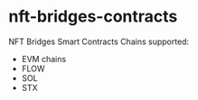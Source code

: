 # nft-bridges-contracts
NFT Bridges Smart Contracts
Chains supported:
- EVM chains
- FLOW
- SOL
- STX